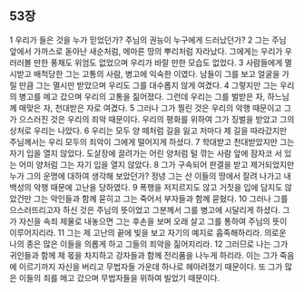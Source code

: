 ## 53장
1 우리가 들은 것을 누가 믿었던가? 주님의 권능이 누구에게 드러났던가?
2 그는 주님 앞에서 가까스로 돋아난 새순처럼, 메마른 땅의 뿌리처럼 자라났다. 그에게는 우리가 우러러볼 만한 풍채도 위엄도 없었으며 우리가 바랄 만한 모습도 없었다.
3 사람들에게 멸시받고 배척당한 그는 고통의 사람, 병고에 익숙한 이였다. 남들이 그를 보고 얼굴을 가릴 만큼 그는 멸시만 받았으며 우리도 그를 대수롭지 않게 여겼다.
4 그렇지만 그는 우리의 병고를 메고 갔으며 우리의 고통을 짊어졌다. 그런데 우리는 그를 벌받은 자, 하느님께 매맞은 자, 천대받은 자로 여겼다.
5 그러나 그가 찔린 것은 우리의 악행 때문이고 그가 으스러진 것은 우리의 죄악 때문이다. 우리의 평화를 위하여 그가 징벌을 받았고 그의 상처로 우리는 나았다.
6 우리는 모두 양 떼처럼 길을 잃고 저마다 제 길을 따라갔지만 주님께서는 우리 모두의 죄악이 그에게 떨어지게 하셨다.
7 학대받고 천대받았지만 그는 자기 입을 열지 않았다. 도살장에 끌려가는 어린 양처럼 털 깎는 사람 앞에 잠자코 서 있는 어미 양처럼 그는 자기 입을 열지 않았다.
8 그가 구속되어 판결을 받고 제거되었지만 누가 그의 운명에 대하여 생각해 보았던가? 정녕 그는 산 이들의 땅에서 잘려 나가고 내 백성의 악행 때문에 고난을 당하였다.
9 폭행을 저지르지도 않고 거짓을 입에 담지도 않았건만 그는 악인들과 함께 묻히고 그는 죽어서 부자들과 함께 묻혔다.
10 그러나 그를 으스러뜨리고자 하신 것은 주님의 뜻이었고 그분께서 그를 병고에 시달리게 하셨다. 그가 자신을 속죄 제물로 내놓으면 그는 후손을 보며 오래 살고 그를 통하여 주님의 뜻이 이루어지리라.
11 그는 제 고난의 끝에 빛을 보고 자기의 예지로 흡족해하리라. 의로운 나의 종은 많은 이들을 의롭게 하고 그들의 죄악을 짊어지리라.
12 그러므로 나는 그가 귀인들과 함께 제 몫을 차지하고 강자들과 함께 전리품을 나누게 하리라. 이는 그가 죽음에 이르기까지 자신을 버리고 무법자들 가운데 하나로 헤아려졌기 때문이다. 또 그가 많은 이들의 죄를 메고 갔으며 무법자들을 위하여 빌었기 때문이다.

